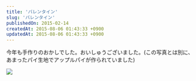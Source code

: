 ```yaml
---
title: 'バレンタイン'
slug: 'バレンタイン'
publishedOn: 2015-02-14
createdAt: 2015-08-06 01:43:33 +0900
updatedAt: 2015-08-06 01:43:33 +0900
---
```

今年も手作りのおかしでした。おいしゅうございました。(この写真とは別に、あまったパイ生地でアップルパイが作られていました)

![](https://lh5.googleusercontent.com/-BZF-qo9dUdo/VOFOoTZmzdI/AAAAAAAAcBo/OIjB8Op3Lb8/w426-h240/16%2B-%2B1)
